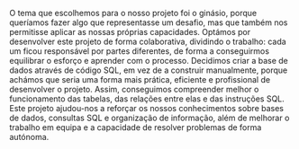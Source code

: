 O tema que escolhemos para o nosso projeto foi o ginásio, porque queríamos fazer algo que representasse um desafio, mas que também nos permitisse aplicar as nossas próprias capacidades.
Optámos por desenvolver este projeto de forma colaborativa, dividindo o trabalho: cada um ficou responsável por partes diferentes, de forma a conseguirmos equilibrar o esforço e aprender com
o processo.
Decidimos criar a base de dados através de código SQL, em vez de a construir manualmente, porque achámos que seria uma forma mais prática, eficiente e profissional de desenvolver o projeto.
Assim, conseguimos compreender melhor o funcionamento das tabelas, das relações entre elas e das instruções SQL.
Este projeto ajudou-nos a reforçar os nossos conhecimentos sobre bases de dados, consultas SQL e organização de informação, além de melhorar o trabalho em equipa e a capacidade de resolver
problemas de forma autónoma.
